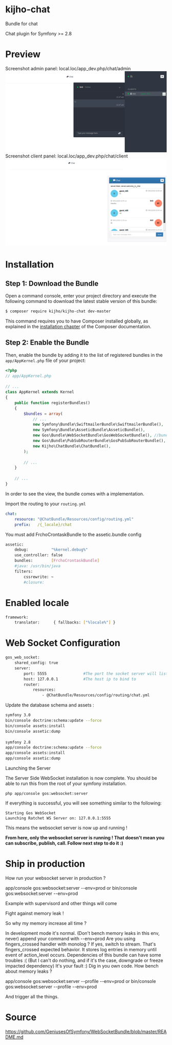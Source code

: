 kijho-chat
===================
Bundle for chat

Chat plugin for Symfony >= 2.8

Preview
============
Screenshot admin panel: local.loc/app_dev.php/chat/admin
![alt tag](https://github.com/KijhoTechnologies/kijho-chat/blob/master/Resources/public/images/Admin.png)
Screenshot client panel: local.loc/app_dev.php/chat/client
![alt tag](https://github.com/KijhoTechnologies/kijho-chat/blob/master/Resources/public/images/Client.png)

Installation
============

Step 1: Download the Bundle
---------------------------

Open a command console, enter your project directory and execute the
following command to download the latest stable version of this bundle:

```bash
$ composer require kijho/kijho-chat dev-master
```

This command requires you to have Composer installed globally, as explained
in the [installation chapter](https://getcomposer.org/doc/00-intro.md)
of the Composer documentation.

Step 2: Enable the Bundle
-------------------------

Then, enable the bundle by adding it to the list of registered bundles
in the `app/AppKernel.php` file of your project:

```php
<?php
// app/AppKernel.php

// ...
class AppKernel extends Kernel
{
    public function registerBundles()
    {
        $bundles = array(
            // ...
            new Symfony\Bundle\SwiftmailerBundle\SwiftmailerBundle(),
            new Symfony\Bundle\AsseticBundle\AsseticBundle(),
            new Gos\Bundle\WebSocketBundle\GosWebSocketBundle(), //bundle websockets for chat
            new Gos\Bundle\PubSubRouterBundle\GosPubSubRouterBundle(), //bundle websockets for chat
            new Kijho\ChatBundle\ChatBundle(),
        );

        // ...
    }

    // ...
}
```


In order to see the view, the bundle comes with a implementation.

Import the routing to your `routing.yml`
```yaml
chat:
    resource: "@ChatBundle/Resources/config/routing.yml"
    prefix:   /{_locale}/chat

```
You must add FrchoCrontaskBundle to the assetic.bundle config
```bash
assetic:
    debug:          "%kernel.debug%"
    use_controller: false
    bundles:        [FrchoCrontaskBundle]
    #java: /usr/bin/java
    filters:
        cssrewrite: ~
        #closure:
```
Enabled locale
=======
```bash
framework:
    translator:      { fallbacks: ["%locale%"] }
```
Web Socket Configuration
=======
```bash
gos_web_socket:
    shared_config: true
    server:
        port: 5555                #The port the socket server will listen on
        host: 127.0.0.1           #The host ip to bind to
        router:
            resources:
                - @ChatBundle/Resources/config/routing/chat.yml
```

Update the database schema and assets :
```bash
symfony 3.0
bin/console doctrine:schema:update --force
bin/console assets:install
bin/console assetic:dump

symfony 2.8
app/console doctrine:schema:update --force
app/console assets:install
app/console assetic:dump
```

Launching the Server

The Server Side WebSocket installation is now complete. You should be able to run this from the root of your symfony installation.

```command
php app/console gos:websocket:server
```

If everything is successful, you will see something similar to the following:

```
Starting Gos WebSocket
Launching Ratchet WS Server on: 127.0.0.1:5555
```

This means the websocket server is now up and running ! 

**From here, only the websocket server is running ! That doesn't mean you can subscribe, publish, call. Follow next step to do it :)**

Ship in production
=======
How run your websocket server in production ?

app/console gos:websocket:server --env=prod
or 
bin/console gos:websocket:server --env=prod

Example with supervisord and other things will come

Fight against memory leak !

So why my memory increase all time ?

In development mode it's normal. (Don't bench memory leaks in this env, never) append your command with --env=prod
Are you using fingers_crossed handler with monolog ? If yes, switch to stream. That's fingers_crossed expected behavior. It stores log entries in memory until event of action_level occurs.
Dependencies of this bundle can have some troubles :( (But I can't do nothing, and if it's the case, downgrade or freeze impacted dependency)
It's your fault :) Dig in you own code.
How bench about memory leaks ?

app/console gos:websocket:server --profile --env=prod
or 
bin/console gos:websocket:server --profile --env=prod

And trigger all the things.

Source
=====
https://github.com/GeniusesOfSymfony/WebSocketBundle/blob/master/README.md
